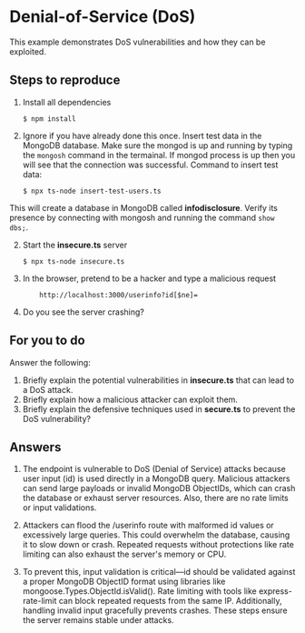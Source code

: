 # Denial-of-Service (DoS)

This example demonstrates DoS vulnerabilities and how they can be exploited.

## Steps to reproduce

1. Install all dependencies

    `$ npm install`

2. Ignore if you have already done this once. Insert test data in the MongoDB database. Make sure the mongod is up and running by typing the `mongosh` command in the termainal. If mongod process is up then you will see that the connection was successful. Command to insert test data:

    `$ npx ts-node insert-test-users.ts`

This will create a database in MongoDB called __infodisclosure__. Verify its presence by connecting with mongosh and running the command `show dbs;`.

2. Start the **insecure.ts** server

    `$ npx ts-node insecure.ts`

3. In the browser, pretend to be a hacker and type a malicious request

    ```
        http://localhost:3000/userinfo?id[$ne]=
    ```

4. Do you see the server crashing?

## For you to do

Answer the following:

1. Briefly explain the potential vulnerabilities in **insecure.ts** that can lead to a DoS attack.
2. Briefly explain how a malicious attacker can exploit them.
3. Briefly explain the defensive techniques used in **secure.ts** to prevent the DoS vulnerability?

## Answers

1. The endpoint is vulnerable to DoS (Denial of Service) attacks because user input (id) is used directly in a MongoDB query. Malicious attackers can send large payloads or invalid MongoDB ObjectIDs, which can crash the database or exhaust server resources. Also, there are no rate limits or input validations.

2. Attackers can flood the /userinfo route with malformed id values or excessively large queries. This could overwhelm the database, causing it to slow down or crash. Repeated requests without protections like rate limiting can also exhaust the server's memory or CPU.

3. To prevent this, input validation is critical—id should be validated against a proper MongoDB ObjectID format using libraries like mongoose.Types.ObjectId.isValid(). Rate limiting with tools like express-rate-limit can block repeated requests from the same IP. Additionally, handling invalid input gracefully prevents crashes. These steps ensure the server remains stable under attacks.